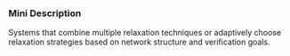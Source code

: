 ### Mini Description

Systems that combine multiple relaxation techniques or adaptively choose relaxation strategies based on network structure and verification goals.
